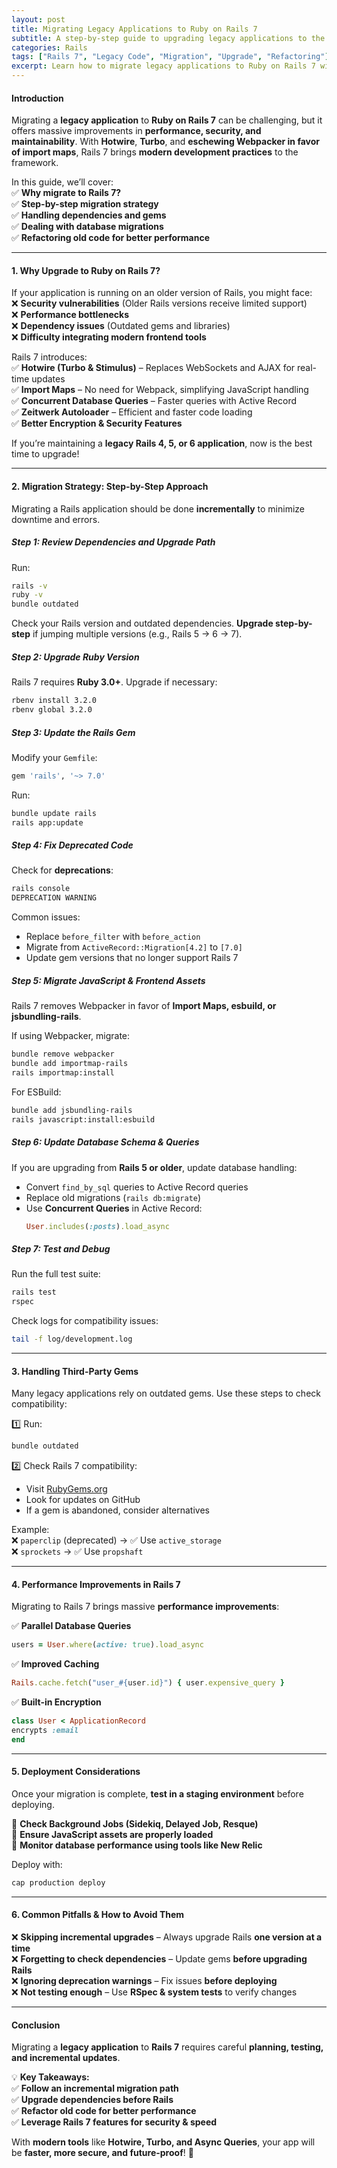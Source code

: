 ```yaml
---
layout: post
title: Migrating Legacy Applications to Ruby on Rails 7
subtitle: A step-by-step guide to upgrading legacy applications to the latest Ruby on Rails version.
categories: Rails
tags: ["Rails 7", "Legacy Code", "Migration", "Upgrade", "Refactoring"]
excerpt: Learn how to migrate legacy applications to Ruby on Rails 7 with best practices, upgrade strategies, and common pitfalls to avoid.
---
```


#### **Introduction**
Migrating a **legacy application** to **Ruby on Rails 7** can be challenging, but it offers massive improvements in **performance, security, and maintainability**. With **Hotwire**, **Turbo**, and **eschewing Webpacker in favor of import maps**, Rails 7 brings **modern development practices** to the framework.

In this guide, we’ll cover:  
✅ **Why migrate to Rails 7?**  
✅ **Step-by-step migration strategy**  
✅ **Handling dependencies and gems**  
✅ **Dealing with database migrations**  
✅ **Refactoring old code for better performance**

---

#### **1. Why Upgrade to Ruby on Rails 7?**
If your application is running on an older version of Rails, you might face:  
❌ **Security vulnerabilities** (Older Rails versions receive limited support)  
❌ **Performance bottlenecks**  
❌ **Dependency issues** (Outdated gems and libraries)  
❌ **Difficulty integrating modern frontend tools**

Rails 7 introduces:  
✅ **Hotwire (Turbo & Stimulus)** – Replaces WebSockets and AJAX for real-time updates  
✅ **Import Maps** – No need for Webpack, simplifying JavaScript handling  
✅ **Concurrent Database Queries** – Faster queries with Active Record  
✅ **Zeitwerk Autoloader** – Efficient and faster code loading  
✅ **Better Encryption & Security Features**

If you’re maintaining a **legacy Rails 4, 5, or 6 application**, now is the best time to upgrade!

---

#### **2. Migration Strategy: Step-by-Step Approach**
Migrating a Rails application should be done **incrementally** to minimize downtime and errors.

##### **Step 1: Review Dependencies and Upgrade Path**
Run:  
```sh
rails -v
ruby -v
bundle outdated
```

Check your Rails version and outdated dependencies. **Upgrade step-by-step** if jumping multiple versions (e.g., Rails 5 → 6 → 7).

##### **Step 2: Upgrade Ruby Version**
Rails 7 requires **Ruby 3.0+**. Upgrade if necessary:  
```sh
rbenv install 3.2.0
rbenv global 3.2.0
```

##### **Step 3: Update the Rails Gem**
Modify your `Gemfile`:  
```ruby
gem 'rails', '~> 7.0'
```
Run:  
```sh
bundle update rails
rails app:update
```

##### **Step 4: Fix Deprecated Code**
Check for **deprecations**:  
```sh
rails console
DEPRECATION WARNING
```

Common issues:
- Replace `before_filter` with `before_action`
- Migrate from `ActiveRecord::Migration[4.2]` to `[7.0]`
- Update gem versions that no longer support Rails 7

##### **Step 5: Migrate JavaScript & Frontend Assets**
Rails 7 removes Webpacker in favor of **Import Maps, esbuild, or jsbundling-rails**.

If using Webpacker, migrate:  
```sh
bundle remove webpacker
bundle add importmap-rails
rails importmap:install
```

For ESBuild:  
```sh
bundle add jsbundling-rails
rails javascript:install:esbuild
```

##### **Step 6: Update Database Schema & Queries**
If you are upgrading from **Rails 5 or older**, update database handling:
- Convert `find_by_sql` queries to Active Record queries
- Replace old migrations (`rails db:migrate`)
- Use **Concurrent Queries** in Active Record:  
  ```ruby
  User.includes(:posts).load_async
  ```

##### **Step 7: Test and Debug**
Run the full test suite:  
```sh
rails test
rspec
```

Check logs for compatibility issues:  
```sh
tail -f log/development.log
```

---

#### **3. Handling Third-Party Gems**
Many legacy applications rely on outdated gems. Use these steps to check compatibility:

1️⃣ Run:  
```sh
bundle outdated
```

2️⃣ Check Rails 7 compatibility:
- Visit [RubyGems.org](https://rubygems.org/)
- Look for updates on GitHub
- If a gem is abandoned, consider alternatives

Example:  
❌ `paperclip` (deprecated) → ✅ Use `active_storage`  
❌ `sprockets` → ✅ Use `propshaft`

---

#### **4. Performance Improvements in Rails 7**
Migrating to Rails 7 brings massive **performance improvements**:

✅ **Parallel Database Queries**  
```ruby
users = User.where(active: true).load_async
```

✅ **Improved Caching**  
```ruby
Rails.cache.fetch("user_#{user.id}") { user.expensive_query }
```

✅ **Built-in Encryption**  
```ruby
class User < ApplicationRecord
encrypts :email
end
```

---

#### **5. Deployment Considerations**
Once your migration is complete, **test in a staging environment** before deploying.

🔹 **Check Background Jobs (Sidekiq, Delayed Job, Resque)**  
🔹 **Ensure JavaScript assets are properly loaded**  
🔹 **Monitor database performance using tools like New Relic**

Deploy with:  
```sh
cap production deploy
```

---

#### **6. Common Pitfalls & How to Avoid Them**
❌ **Skipping incremental upgrades** – Always upgrade Rails **one version at a time**  
❌ **Forgetting to check dependencies** – Update gems **before upgrading Rails**  
❌ **Ignoring deprecation warnings** – Fix issues **before deploying**  
❌ **Not testing enough** – Use **RSpec & system tests** to verify changes

---

#### **Conclusion**
Migrating a **legacy application** to **Rails 7** requires careful **planning, testing, and incremental updates**.

💡 **Key Takeaways:**  
✅ **Follow an incremental migration path**  
✅ **Upgrade dependencies before Rails**  
✅ **Refactor old code for better performance**  
✅ **Leverage Rails 7 features for security & speed**

With **modern tools** like **Hotwire, Turbo, and Async Queries**, your app will be **faster, more secure, and future-proof**! 🚀  
